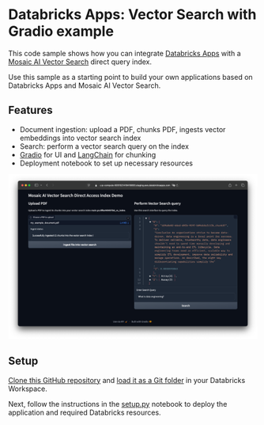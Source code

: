 # Databricks Apps: Vector Search with Gradio example
This code sample shows how you can integrate [Databricks Apps](https://docs.databricks.com/en/dev-tools/databricks-apps/index.html) with a [Mosaic AI Vector Search](https://docs.databricks.com/en/generative-ai/vector-search.html) direct query index.

Use this sample as a starting point to build your own applications based on Databricks Apps and Mosaic AI Vector Search.

## Features

* Document ingestion: upload a PDF, chunks PDF, ingests vector embeddings into vector search index
* Search: perform a vector search query on the index
* [Gradio](https://www.gradio.app/) for UI and [LangChain](https://python.langchain.com/docs/introduction/) for chunking
* Deployment notebook to set up necessary resources

![Databricks Vector Search example Gradio app screenshot](screenshot.png "Databricks Vector Search example Gradio app")

## Setup

[Clone this GitHub repository](https://docs.github.com/en/repositories/creating-and-managing-repositories/cloning-a-repository) and [load it as a Git folder](https://docs.databricks.com/en/repos/index.html) in your Databricks Workspace.

Next, follow the instructions in the [setup.py](setup.py) notebook to deploy the application and required Databricks resources.